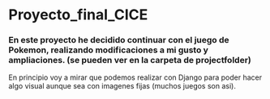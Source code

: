 # Proyecto_final_CICE

### En este proyecto he decidido continuar con el juego de Pokemon, realizando modificaciones a mi gusto y ampliaciones. (se pueden ver en la carpeta de projectfolder)

En principio voy a mirar que podemos realizar con Django para poder hacer algo visual aunque sea con imagenes fijas (muchos juegos son asi).
